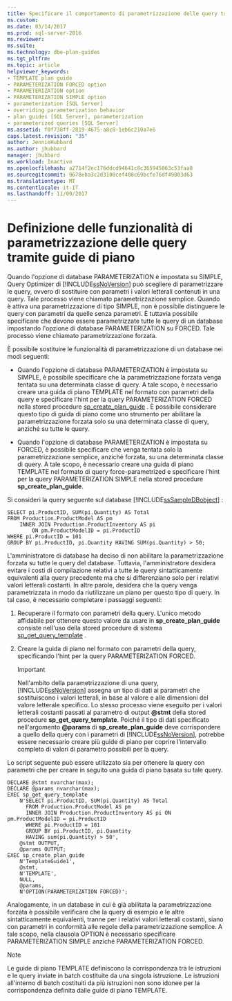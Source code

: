 ```yaml
---
title: Specificare il comportamento di parametrizzazione delle query tramite guide di piano | Microsoft Docs
ms.custom: 
ms.date: 03/14/2017
ms.prod: sql-server-2016
ms.reviewer: 
ms.suite: 
ms.technology: dbe-plan-guides
ms.tgt_pltfrm: 
ms.topic: article
helpviewer_keywords:
- TEMPLATE plan guide
- PARAMETERIZATION FORCED option
- PARAMETERIZATION option
- PARAMETERIZATION SIMPLE option
- parameterization [SQL Server]
- overriding parameterization behavior
- plan guides [SQL Server], parameterization
- parameterized queries [SQL Server]
ms.assetid: f0f738ff-2819-4675-a8c8-1eb6c210a7e6
caps.latest.revision: "35"
author: JennieHubbard
ms.author: jhubbard
manager: jhubbard
ms.workload: Inactive
ms.openlocfilehash: a2714f2ec176ddcd94641c8c365945063c53faa0
ms.sourcegitcommit: 9678eba3c2d3100cef408c69bcfe76df49803d63
ms.translationtype: MT
ms.contentlocale: it-IT
ms.lasthandoff: 11/09/2017
---
```

# <a name="specify-query-parameterization-behavior-by-using-plan-guides"></a>Definizione delle funzionalità di parametrizzazione delle query tramite guide di piano
  Quando l'opzione di database PARAMETERIZATION è impostata su SIMPLE, Query Optimizer di [!INCLUDE[ssNoVersion](../../includes/ssnoversion-md.md)] può scegliere di parametrizzare le query, ovvero di sostituire con parametri i valori letterali contenuti in una query. Tale processo viene chiamato parametrizzazione semplice. Quando è attiva una parametrizzazione di tipo SIMPLE, non è possibile distinguere le query con parametri da quelle senza parametri. È tuttavia possibile specificare che devono essere parametrizzate tutte le query di un database impostando l'opzione di database PARAMETERIZATION su FORCED. Tale processo viene chiamato parametrizzazione forzata.  
  
 È possibile sostituire le funzionalità di parametrizzazione di un database nei modi seguenti:  
  
-   Quando l'opzione di database PARAMETERIZATION è impostata su SIMPLE, è possibile specificare che la parametrizzazione forzata venga tentata su una determinata classe di query. A tale scopo, è necessario creare una guida di piano TEMPLATE nel formato con parametri della query e specificare l'hint per la query PARAMETERIZATION FORCED nella stored procedure [sp_create_plan_guide](../../relational-databases/system-stored-procedures/sp-create-plan-guide-transact-sql.md) . È possibile considerare questo tipo di guida di piano come uno strumento per abilitare la parametrizzazione forzata solo su una determinata classe di query, anziché su tutte le query.  
  
-   Quando l'opzione di database PARAMETERIZATION è impostata su FORCED, è possibile specificare che venga tentata solo la parametrizzazione semplice, anziché forzata, su una determinata classe di query. A tale scopo, è necessario creare una guida di piano TEMPLATE nel formato di query force-parametrized e specificare l'hint per la query PARAMETERIZATION SIMPLE nella stored procedure **sp_create_plan_guide**.  
  
 Si consideri la query seguente sul database [!INCLUDE[ssSampleDBobject](../../includes/sssampledbobject-md.md)] :  
  
```  
SELECT pi.ProductID, SUM(pi.Quantity) AS Total  
FROM Production.ProductModel AS pm   
    INNER JOIN Production.ProductInventory AS pi   
        ON pm.ProductModelID = pi.ProductID   
WHERE pi.ProductID = 101   
GROUP BY pi.ProductID, pi.Quantity HAVING SUM(pi.Quantity) > 50;  
```  
  
 L'amministratore di database ha deciso di non abilitare la parametrizzazione forzata su tutte le query del database. Tuttavia, l'amministratore desidera evitare i costi di compilazione relativi a tutte le query sintatticamente equivalenti alla query precedente ma che si differenziano solo per i relativi valori letterali costanti. In altre parole, desidera che la query venga parametrizzata in modo da riutilizzare un piano per questo tipo di query. In tal caso, è necessario completare i passaggi seguenti:  
  
1.  Recuperare il formato con parametri della query. L'unico metodo affidabile per ottenere questo valore da usare in **sp_create_plan_guide** consiste nell'uso della stored procedure di sistema [sp_get_query_template](../../relational-databases/system-stored-procedures/sp-get-query-template-transact-sql.md) .  
  
2.  Creare la guida di piano nel formato con parametri della query, specificando l'hint per la query PARAMETERIZATION FORCED.  
  
    > [!IMPORTANT]  
    >  Nell'ambito della parametrizzazione di una query, [!INCLUDE[ssNoVersion](../../includes/ssnoversion-md.md)] assegna un tipo di dati ai parametri che sostituiscono i valori letterali, in base al valore e alle dimensioni del valore letterale specifico. Lo stesso processo viene eseguito per i valori letterali costanti passati al parametro di output **@stmt** della stored procedure **sp_get_query_template**. Poiché il tipo di dati specificato nell'argomento **@params** di **sp_create_plan_guide** deve corrispondere a quello della query con i parametri di [!INCLUDE[ssNoVersion](../../includes/ssnoversion-md.md)], potrebbe essere necessario creare più guide di piano per coprire l'intervallo completo di valori di parametro possibili per la query.  
  
 Lo script seguente può essere utilizzato sia per ottenere la query con parametri che per creare in seguito una guida di piano basata su tale query.  
  
```  
DECLARE @stmt nvarchar(max);  
DECLARE @params nvarchar(max);  
EXEC sp_get_query_template   
    N'SELECT pi.ProductID, SUM(pi.Quantity) AS Total   
      FROM Production.ProductModel AS pm   
      INNER JOIN Production.ProductInventory AS pi ON pm.ProductModelID = pi.ProductID   
      WHERE pi.ProductID = 101   
      GROUP BY pi.ProductID, pi.Quantity   
      HAVING sum(pi.Quantity) > 50',  
    @stmt OUTPUT,   
    @params OUTPUT;  
EXEC sp_create_plan_guide   
    N'TemplateGuide1',   
    @stmt,   
    N'TEMPLATE',   
    NULL,   
    @params,   
    N'OPTION(PARAMETERIZATION FORCED)';  
```  
  
 Analogamente, in un database in cui è già abilitata la parametrizzazione forzata è possibile verificare che la query di esempio e le altre sintatticamente equivalenti, tranne per i relativi valori letterali costanti, siano con parametri in conformità alle regole della parametrizzazione semplice. A tale scopo, nella clausola OPTION è necessario specificare PARAMETERIZATION SIMPLE anziché PARAMETERIZATION FORCED.  
  
> [!NOTE]  
>  Le guide di piano TEMPLATE definiscono la corrispondenza tra le istruzioni e le query inviate in batch costituite da una singola istruzione. Le istruzioni all'interno di batch costituiti da più istruzioni non sono idonee per la corrispondenza definita dalle guide di piano TEMPLATE.  
  
  
